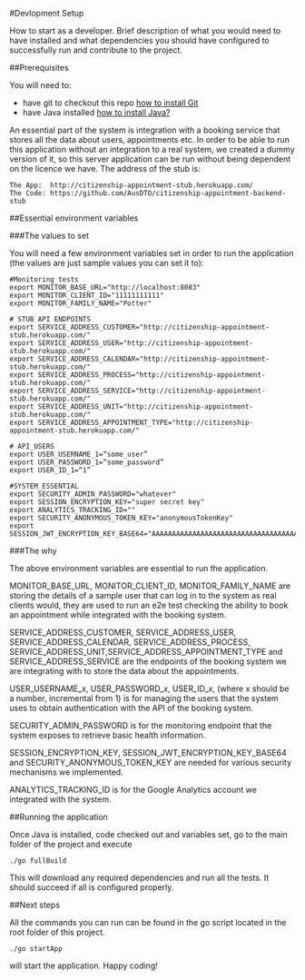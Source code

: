 #Devlopment Setup

How to start as a developer. Brief description of what you would need to have installed and what dependencies you should have configured to successfully run and contribute to the project.

##Prerequisites

You will need to:

* have git to checkout this repo [how to install Git](https://git-scm.com/book/en/v2/Getting-Started-Installing-Git)
* have Java installed [how to install Java?](https://java.com/en/download/help/download_options.xml)

An essential part of the system is integration with a booking service that stores all the data about users, appointments etc. In order to be able to run this application without an integration to a real system, we created a dummy version of it, so this server application can be run without being dependent on the licence we have. The address of the stub is:
        
    The App:  http://citizenship-appointment-stub.herokuapp.com/
    The Code: https://github.com/AusDTO/citizenship-appointment-backend-stub
    
##Essential environment variables

###The values to set

You will need a few environment variables set in order to run the application (the values are just sample values you can set it to):

    #Monitoring tests
    export MONITOR_BASE_URL="http://localhost:8083"
    export MONITOR_CLIENT_ID="11111111111" 
    export MONITOR_FAMILY_NAME="Potter"
    
    # STUB API ENDPOINTS
    export SERVICE_ADDRESS_CUSTOMER="http://citizenship-appointment-stub.herokuapp.com/"
    export SERVICE_ADDRESS_USER="http://citizenship-appointment-stub.herokuapp.com/"
    export SERVICE_ADDRESS_CALENDAR="http://citizenship-appointment-stub.herokuapp.com/"
    export SERVICE_ADDRESS_PROCESS="http://citizenship-appointment-stub.herokuapp.com/"
    export SERVICE_ADDRESS_SERVICE="http://citizenship-appointment-stub.herokuapp.com/"
    export SERVICE_ADDRESS_UNIT="http://citizenship-appointment-stub.herokuapp.com/"
    export SERVICE_ADDRESS_APPOINTMENT_TYPE="http://citizenship-appointment-stub.herokuapp.com/"
    
    # API_USERS
    export USER_USERNAME_1=“some_user”
    export USER_PASSWORD_1=“some_password”
    export USER_ID_1=“1”
    
    #SYSTEM_ESSENTIAL
    export SECURITY_ADMIN_PASSWORD="whatever"
    export SESSION_ENCRYPTION_KEY="super secret key"
    export ANALYTICS_TRACKING_ID=""
    export SECURITY_ANONYMOUS_TOKEN_KEY="anonymousTokenKey"
    export SESSION_JWT_ENCRYPTION_KEY_BASE64="AAAAAAAAAAAAAAAAAAAAAAAAAAAAAAAAAAAAAAAAAAA="
    
###The why
    
The above environment variables are essential to run the application. 

MONITOR_BASE_URL, MONITOR_CLIENT_ID, MONITOR_FAMILY_NAME are storing the details of a sample user that can log in to the system as real clients would, they are used to run an e2e test checking the ability to book an appointment while integrated with the booking system.

SERVICE_ADDRESS_CUSTOMER, SERVICE_ADDRESS_USER, SERVICE_ADDRESS_CALENDAR, SERVICE_ADDRESS_PROCESS, SERVICE_ADDRESS_UNIT,SERVICE_ADDRESS_APPOINTMENT_TYPE and SERVICE_ADDRESS_SERVICE are the endpoints of the booking system we are integrating with to store the data about the appointments. 
    
USER_USERNAME_*x*, USER_PASSWORD_*x*, USER_ID_*x*, (where x should be a number, incremental from 1) is for managing the users that the system uses to obtain authentication with the API of the booking system.

SECURITY_ADMIN_PASSWORD is for the monitoring endpoint that the system exposes to retrieve basic health information.

SESSION_ENCRYPTION_KEY, SESSION_JWT_ENCRYPTION_KEY_BASE64 and SECURITY_ANONYMOUS_TOKEN_KEY are needed for various security mechanisms we implemented.

ANALYTICS_TRACKING_ID is for the Google Analytics account we integrated with the system.


##Running the application

Once Java is installed, code checked out and variables set, go to the main folder of the project and execute

    ./go fullBuild

This will download any required dependencies and run all the tests. It should succeed if all is configured properly.

##Next steps

All the commands you can run can be found in the go script located in the root folder of this project. 

    ./go startApp

will start the application. Happy coding!

